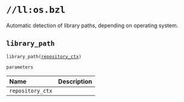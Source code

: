 # `//ll:os.bzl`

Automatic detection of library paths, depending on operating system.


<a id="library_path"></a>

## `library_path`

<pre><code>library_path(<a href="#library_path-repository_ctx">repository_ctx</a>)</code></pre>

`parameters`

| Name  | Description |
| :---- | :---------- |
| <a id="library_path-repository_ctx"></a>`repository_ctx` |  |
